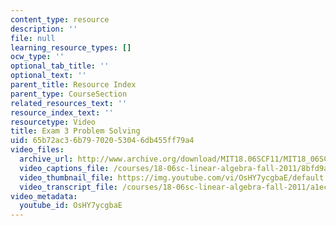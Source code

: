 ```yaml
---
content_type: resource
description: ''
file: null
learning_resource_types: []
ocw_type: ''
optional_tab_title: ''
optional_text: ''
parent_title: Resource Index
parent_type: CourseSection
related_resources_text: ''
resource_index_text: ''
resourcetype: Video
title: Exam 3 Problem Solving
uid: 65b72ac3-6b79-7020-5304-6db455ff79a4
video_files:
  archive_url: http://www.archive.org/download/MIT18.06SCF11/MIT18_06SC_110714_D2_300k.mp4
  video_captions_file: /courses/18-06sc-linear-algebra-fall-2011/8bfd9a7ec9775ee9a39955b05c7f2f92_OsHY7ycgbaE.vtt
  video_thumbnail_file: https://img.youtube.com/vi/OsHY7ycgbaE/default.jpg
  video_transcript_file: /courses/18-06sc-linear-algebra-fall-2011/a1eca5b46b973dc4f212e7d1a57dc60a_OsHY7ycgbaE.pdf
video_metadata:
  youtube_id: OsHY7ycgbaE
---
```

